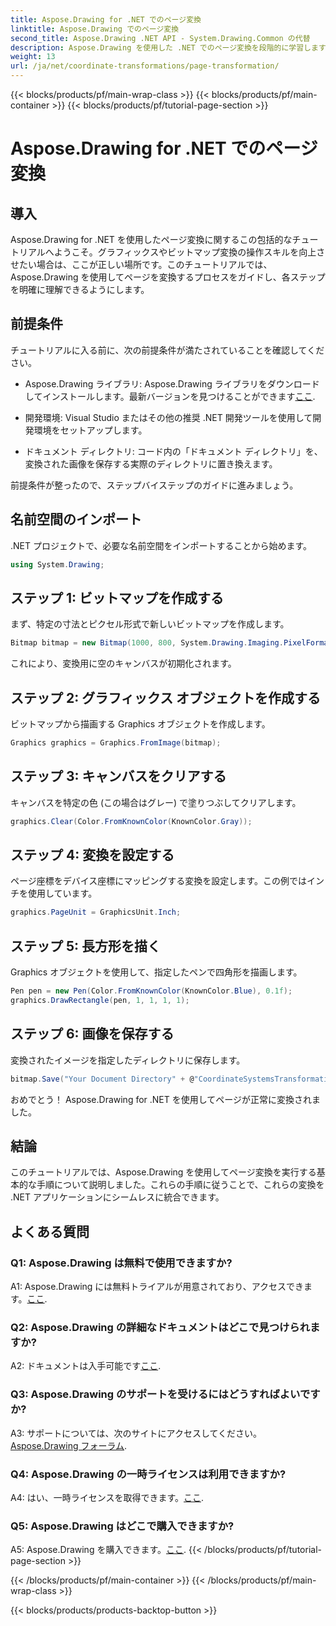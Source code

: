 ```yaml
---
title: Aspose.Drawing for .NET でのページ変換
linktitle: Aspose.Drawing でのページ変換
second_title: Aspose.Drawing .NET API - System.Drawing.Common の代替
description: Aspose.Drawing を使用した .NET でのページ変換を段階的に学習します。この包括的なチュートリアルでグラフィックス スキルを向上させましょう。
weight: 13
url: /ja/net/coordinate-transformations/page-transformation/
---
```


{{< blocks/products/pf/main-wrap-class >}}
{{< blocks/products/pf/main-container >}}
{{< blocks/products/pf/tutorial-page-section >}}

# Aspose.Drawing for .NET でのページ変換

## 導入

Aspose.Drawing for .NET を使用したページ変換に関するこの包括的なチュートリアルへようこそ。グラフィックスやビットマップ変換の操作スキルを向上させたい場合は、ここが正しい場所です。このチュートリアルでは、Aspose.Drawing を使用してページを変換するプロセスをガイドし、各ステップを明確に理解できるようにします。

## 前提条件

チュートリアルに入る前に、次の前提条件が満たされていることを確認してください。

-  Aspose.Drawing ライブラリ: Aspose.Drawing ライブラリをダウンロードしてインストールします。最新バージョンを見つけることができます[ここ](https://releases.aspose.com/drawing/net/).

- 開発環境: Visual Studio またはその他の推奨 .NET 開発ツールを使用して開発環境をセットアップします。

- ドキュメント ディレクトリ: コード内の「ドキュメント ディレクトリ」を、変換された画像を保存する実際のディレクトリに置き換えます。

前提条件が整ったので、ステップバイステップのガイドに進みましょう。

## 名前空間のインポート

.NET プロジェクトで、必要な名前空間をインポートすることから始めます。

```csharp
using System.Drawing;
```

## ステップ 1: ビットマップを作成する

まず、特定の寸法とピクセル形式で新しいビットマップを作成します。

```csharp
Bitmap bitmap = new Bitmap(1000, 800, System.Drawing.Imaging.PixelFormat.Format32bppPArgb);
```

これにより、変換用に空のキャンバスが初期化されます。

## ステップ 2: グラフィックス オブジェクトを作成する

ビットマップから描画する Graphics オブジェクトを作成します。

```csharp
Graphics graphics = Graphics.FromImage(bitmap);
```

## ステップ 3: キャンバスをクリアする

キャンバスを特定の色 (この場合はグレー) で塗りつぶしてクリアします。

```csharp
graphics.Clear(Color.FromKnownColor(KnownColor.Gray));
```

## ステップ 4: 変換を設定する

ページ座標をデバイス座標にマッピングする変換を設定します。この例ではインチを使用しています。

```csharp
graphics.PageUnit = GraphicsUnit.Inch;
```

## ステップ 5: 長方形を描く

Graphics オブジェクトを使用して、指定したペンで四角形を描画します。

```csharp
Pen pen = new Pen(Color.FromKnownColor(KnownColor.Blue), 0.1f);
graphics.DrawRectangle(pen, 1, 1, 1, 1);
```

## ステップ 6: 画像を保存する

変換されたイメージを指定したディレクトリに保存します。

```csharp
bitmap.Save("Your Document Directory" + @"CoordinateSystemsTransformations\PageTransformation_out.png");
```

おめでとう！ Aspose.Drawing for .NET を使用してページが正常に変換されました。

## 結論

このチュートリアルでは、Aspose.Drawing を使用してページ変換を実行する基本的な手順について説明しました。これらの手順に従うことで、これらの変換を .NET アプリケーションにシームレスに統合できます。

## よくある質問

### Q1: Aspose.Drawing は無料で使用できますか?

 A1: Aspose.Drawing には無料トライアルが用意されており、アクセスできます。[ここ](https://releases.aspose.com/).

### Q2: Aspose.Drawing の詳細なドキュメントはどこで見つけられますか?

 A2: ドキュメントは入手可能です[ここ](https://reference.aspose.com/drawing/net/).

### Q3: Aspose.Drawing のサポートを受けるにはどうすればよいですか?

 A3: サポートについては、次のサイトにアクセスしてください。[Aspose.Drawing フォーラム](https://forum.aspose.com/c/diagram/17).

### Q4: Aspose.Drawing の一時ライセンスは利用できますか?

 A4: はい、一時ライセンスを取得できます。[ここ](https://purchase.aspose.com/temporary-license/).

### Q5: Aspose.Drawing はどこで購入できますか?

 A5: Aspose.Drawing を購入できます。[ここ](https://purchase.aspose.com/buy).
{{< /blocks/products/pf/tutorial-page-section >}}

{{< /blocks/products/pf/main-container >}}
{{< /blocks/products/pf/main-wrap-class >}}

{{< blocks/products/products-backtop-button >}}
